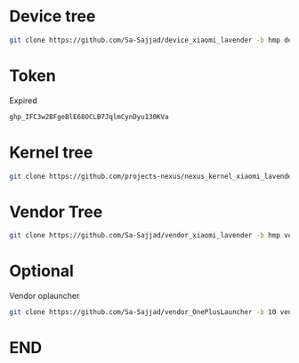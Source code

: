 # Device tree

```bash
git clone https://github.com/Sa-Sajjad/device_xiaomi_lavender -b hmp device/xiaomi/lavender
```


# Token

Expired 

```bash
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
```

# Kernel tree

```bash
git clone https://github.com/projects-nexus/nexus_kernel_xiaomi_lavender -b hmp-caf kernel/xiaomi/lavender
```

# Vendor Tree

```bash
git clone https://github.com/Sa-Sajjad/vendor_xiaomi_lavender -b hmp vendor/xiaomi/lavender
```


# Optional

Vendor oplauncher
```bash
git clone https://github.com/Sa-Sajjad/vendor_OnePlusLauncher -b 10 vendor/oplauncher
```


# END
